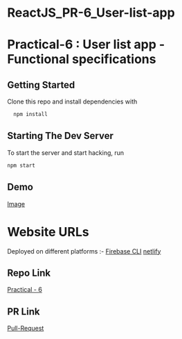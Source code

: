 # ReactJS_PR-6_User-list-app
# Practical-6 : User list app - Functional specifications

## Getting Started

Clone this repo and install dependencies with

```bash
  npm install
```

## Starting The Dev Server

To start the server and start hacking, run

```bash
npm start
```

## Demo
[Image](https://github.com/mansinakrani/ReactJS_PR-6_User-list-app/blob/Reactjs_pr-6/practical-6/reactjs-6.png)

# Website URLs
Deployed on different platforms :-
[Firebase CLI](https://react-mn-pr-6.web.app/)
[netlify](https://gifted-einstein-618031.netlify.app/)

## Repo Link
[Practical - 6](https://github.com/mansinakrani/ReactJS_PR-6_User-list-app.git)

## PR Link
[Pull-Request](https://github.com/mansinakrani/ReactJS_PR-6_User-list-app/pull/1#issue-1162247188) 

